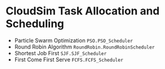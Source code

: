# CloudSim Task Allocation and Scheduling

* Particle Swarm Optimization `PSO.PSO_Scheduler`
* Round Robin Algorithm       `RoundRobin.RoundRobinScheduler`
* Shortest Job First          `SJF.SJF_Scheduler`
* First Come First Serve      `FCFS.FCFS_Scheduler`

